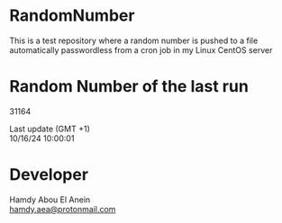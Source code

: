 # RandomNumber    
This is a test repository where a random number is pushed to a file automatically passwordless from a cron job in my Linux CentOS server    
# Random Number of the last run   
31164
      
Last update (GMT +1)    
10/16/24 10:00:01
# Developer    
Hamdy Abou El Anein   
hamdy.aea@protonmail.com
